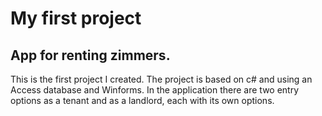 

# My first project

## App for renting zimmers.
This is the first project I created.
The project is based on c# and using an Access database and Winforms.
In the application there are two entry options as a tenant and as a landlord, each with its own options.
